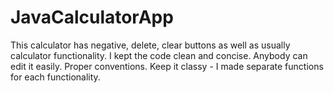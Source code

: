 # JavaCalculatorApp
This calculator has negative, delete, clear buttons as well as usually calculator functionality. 
I kept the code clean and concise. Anybody can edit it easily.
Proper conventions.
Keep it classy - I made separate functions for each functionality.
